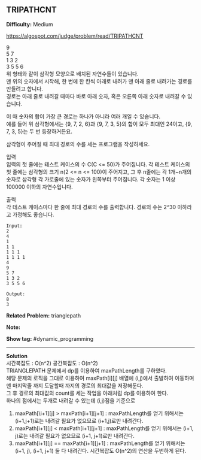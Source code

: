 ## TRIPATHCNT

**Difficulty:** Medium

https://algospot.com/judge/problem/read/TRIPATHCNT

9 <br/>
5 7 <br/>
1 3 2 <br/>
3 5 5 6 <br/>
위 형태와 같이 삼각형 모양으로 배치된 자연수들이 있습니다. <br/>
맨 위의 숫자에서 시작해, 한 번에 한 칸씩 아래로 내려가 맨 아래 줄로 내려가는 경로를 만들려고 합니다. <br/>
경로는 아래 줄로 내려갈 때마다 바로 아래 숫자, 혹은 오른쪽 아래 숫자로 내려갈 수 있습니다. <br/>

이 때 숫자의 합이 가장 큰 경로는 하나가 아니라 여러 개일 수 있습니다. <br/>
예를 들어 위 삼각형에서는 {9, 7, 2, 6}과 {9, 7, 3, 5}의 합이 모두 최대인 24이고, {9, 7, 3, 5}는 두 번 등장하거든요. <br/>

삼각형이 주어질 때 최대 경로의 수를 세는 프로그램을 작성하세요. <br/>

입력 <br/>
입력의 첫 줄에는 테스트 케이스의 수 C(C <= 50)가 주어집니다. 각 테스트 케이스의 첫 줄에는 삼각형의 크기 n(2 <= n <= 100)이 주어지고, 그 후 n줄에는 각 1개~n개의 숫자로 삼각형 각 가로줄에 있는 숫자가 왼쪽부터 주어집니다. 각 숫자는 1 이상 100000 이하의 자연수입니다.

출력 <br/>
각 테스트 케이스마다 한 줄에 최대 경로의 수를 출력합니다. 
경로의 수는 2^30 이하라고 가정해도 좋습니다.

```
Input:
2
4
1
1 1 
1 1 1 
1 1 1 1 
4
9
5 7
1 3 2
3 5 5 6

Output: 
8
3
```
**Related Problem:** trianglepath

**Note:**

**Show tag:** \#dynamic\_programming

------------------------------------

**Solution** <br/>
시간복잡도 : O(n^2) 공간복잡도 : O(n^2) <br/>
TRIANGLEPATH 문제에서 dp를 이용하여 maxPathLength를 구하였다. <br/>
해당 문제의 로직을 그대로 이용하여 maxPath\[i\]\[j\] 배열에 (i,j)에서 출발하여 이동하며 맨 마지막줄 까지 도달할때 까지의 경로의 최대값을 저장해둔다. <br/>
그 후 경로의 최대값의 count를 세는 작업을 아래처럼 dp를 이용하여 한다. <br/>
하나의 점에서는 두개로 내려갈 수 있는데 (i,j)점을 기준으로 <br/>
1. maxPath\[\i+1\]\[j\] > maxPath\[i+1\]\[j+1\] : maxPathLength를 얻기 위해서는 (i+1,j+1)로는 내려갈 필요가 없으므로 (i+1,j)로만 내려간다.
2. maxPath\[i+1\]\[j\] < maxPath\[i+1\]\[j+1\] : maxPathLength를 얻기 위해서는 (i+1, j)로는 내려갈 필요가 없으므로 (i+1, j+1)로만 내려간다.
3. maxPath\[i+1\]\[j\] == maxPath\[i+1\]\[j+1\] : maxPathLength를 얻기 위해서는 (i+1, j), (i+1, j+1) 둘 다 내려간다.
시간복잡도 O(n^2)의 연산을 두번하게 된다.